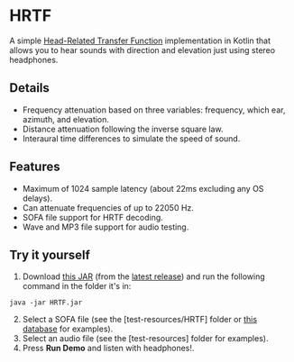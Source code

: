 # HRTF
A simple [Head-Related Transfer Function](https://en.wikipedia.org/wiki/Head-related_transfer_function) implementation in Kotlin that allows you to hear sounds with direction and elevation just using stereo headphones.

## Details
* Frequency attenuation based on three variables: frequency, which ear, azimuth, and elevation.
* Distance attenuation following the inverse square law.
* Interaural time differences to simulate the speed of sound.

## Features
* Maximum of 1024 sample latency (about 22ms excluding any OS delays).
* Can attenuate frequencies of up to 22050 Hz.
* SOFA file support for HRTF decoding.
* Wave and MP3 file support for audio testing.

## Try it yourself
1. Download [this JAR](https://github.com/matt-mekha/HRTF/releases/download/v0.1.0/HRTF.jar) (from the [latest release](https://github.com/matt-mekha/HRTF/releases/latest)) and run the following command in the folder it's in:
```
java -jar HRTF.jar
```
2. Select a SOFA file (see the [test-resources/HRTF] folder or [this database](http://sofacoustics.org/data/database/) for examples).
3. Select an audio file (see the [test-resources] folder for examples).
4. Press **Run Demo** and listen with headphones!.
